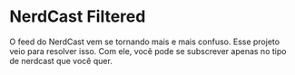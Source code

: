 # NerdCast Filtered

O feed do NerdCast vem se tornando mais e mais confuso.
Esse projeto veio para resolver isso.
Com ele, você pode se subscrever apenas no tipo de nerdcast que você quer.
